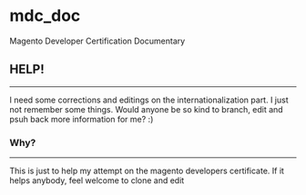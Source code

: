 mdc_doc
=======

Magento Developer Certification Documentary

## HELP!
---

I need some corrections and editings on the internationalization part. I just not remember some things. Would anyone be so kind to branch, edit and psuh back more information for me? :)




### Why?
---

This is just to help my attempt on the magento developers certificate. If it helps anybody, feel welcome to clone and edit
